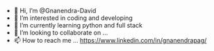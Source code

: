 - 👋 Hi, I’m @Gnanendra-David
- 👀 I’m interested in coding and developing
- 🌱 I’m currently learning python and full stack 
- 💞️ I’m looking to collaborate on ...
- 📫 How to reach me ... https://www.linkedin.com/in/gnanendrapag/

<!---
Gnanendra-David/Gnanendra-David is a ✨ special ✨ repository because its `README.md` (this file) appears on your GitHub profile.
You can click the Preview link to take a look at your changes.
--->
